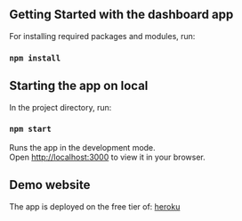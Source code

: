 ## Getting Started with the dashboard app

For installing required packages and modules, run:
### `npm install`

## Starting the app on local

In the project directory, run:

### `npm start`

Runs the app in the development mode.\
Open [http://localhost:3000](http://localhost:3000) to view it in your browser.

## Demo website

The app is deployed on the free tier of: [heroku](https://locale-demo.herokuapp.com/)

